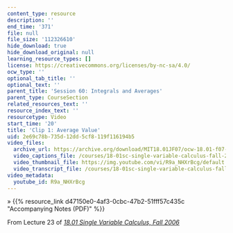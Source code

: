 ```yaml
---
content_type: resource
description: ''
end_time: '371'
file: null
file_size: '112326610'
hide_download: true
hide_download_original: null
learning_resource_types: []
license: https://creativecommons.org/licenses/by-nc-sa/4.0/
ocw_type: ''
optional_tab_title: ''
optional_text: ''
parent_title: 'Session 60: Integrals and Averages'
parent_type: CourseSection
related_resources_text: ''
resource_index_text: ''
resourcetype: Video
start_time: '20'
title: 'Clip 1: Average Value'
uid: 2e69c78b-735d-12dd-5cf8-119f116194b5
video_files:
  archive_url: https://archive.org/download/MIT18.01JF07/ocw-18.01-f07-lec23_300k.mp4
  video_captions_file: /courses/18-01sc-single-variable-calculus-fall-2010/5e61665920ba5acdbd23981e280ec819_R9a_NHXrBcg.vtt
  video_thumbnail_file: https://img.youtube.com/vi/R9a_NHXrBcg/default.jpg
  video_transcript_file: /courses/18-01sc-single-variable-calculus-fall-2010/f97511cf314e02a809fc7de2cd8aaff5_R9a_NHXrBcg.pdf
video_metadata:
  youtube_id: R9a_NHXrBcg
---
```


» {{% resource_link d47150e0-4af3-0cbc-47b2-51fff57c435c "Accompanying Notes (PDF)" %}}

From Lecture 23 of [_18.01 Single Variable Calculus, Fall 2006_](/courses/18-01-single-variable-calculus-fall-2006/video_galleries/video-lectures)

